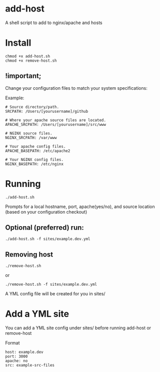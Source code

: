 add-host
========

A shell script to add to nginx/apache and hosts


# Install

    chmod +x add-host.sh
    chmod +x remove-host.sh

## !important;
Change your configuration files to match your system specifications:

Example:

    # Source directory/path.
    SRCPATH: /Users/[yourusername]/github
    
    # Where your apache source files are located.
    APACHE_SRCPATH: /Users/[yourusername]/src/www
    
    # NGINX source files.
    NGINX_SRCPATH: /var/www
    
    # Your apache config files.
    APACHE_BASEPATH: /etc/apache2
    
    # Your NGINX config files.
    NGINX_BASEPATH: /etc/nginx


# Running

    ./add-host.sh

Prompts for a local hostname, port, apache(yes/no), and source location (based on your configuration checkout)

## Optional (preferred) run:

    ./add-host.sh -f sites/example.dev.yml

## Removing host

    ./remove-host.sh

or
    
    ./remove-host.sh -f sites/example.dev.yml

A YML config file will be created for you in sites/

# Add a YML site

You can add a YML site config under sites/ before running add-host or remove-host

Format

    host: example.dev
    port: 3000
    apache: no
    src: example-src-files
